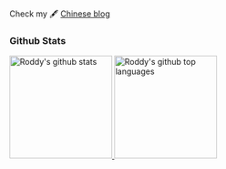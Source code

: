 Check my 🖋 [Chinese blog](https://blog.yahui.wang/)

### Github Stats

<a href="https://github.com/appleboy">
  <img height="180em" src="https://github-readme-stats.vercel.app/api?username=YahuiWong&show_icons=true&count_private=true" alt="Roddy's github stats" />
  <img height="180em" src="https://github-readme-stats.vercel.app/api/top-langs/?username=YahuiWong&layout=compact" alt="Roddy's github top languages" />
</a>
<br/>
<!--
<a href="https://github.com/appleboy">
  <img height="180em" src="https://github-readme-stats.vercel.app/api?username=YahuiWong&show_icons=true&theme=synthwave&count_private=true&bg_color=30,e96443,904e95&title_color=fff&text_color=fff" alt="Roddy's github stats" />
  <img height="180em" src="https://github-readme-stats.vercel.app/api/top-langs/?username=YahuiWong&theme=synthwave&layout=compact&bg_color=30,e96443,904e95&title_color=fff&text_color=fff" alt="Roddy's github top languages" />
</a>
<br/>
-->
